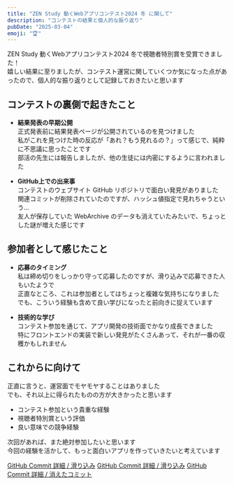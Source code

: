 ```yaml
---
title: "ZEN Study 動くWebアプリコンテスト2024 冬 に関して"
description: "コンテストの結果と個人的な振り返り"
pubDate: "2025-03-04"
emoji: "🏆"
---
```


ZEN Study 動くWebアプリコンテスト2024 冬で視聴者特別賞を受賞できました！  
嬉しい結果に至りましたが、コンテスト運営に関していくつか気になった点があったので、個人的な振り返りとして記録しておきたいと思います

## コンテストの裏側で起きたこと

- **結果発表の早期公開**  
  正式発表前に結果発表ページが公開されているのを見つけました  
  私がこれを見つけた時の反応が「あれ？もう見れるの？」って感じで、純粋に不思議に思ったことです  
  部活の先生には報告しましたが、他の生徒には内密にするように言われました

- **GitHub上での出来事**  
  コンテストのウェブサイト GitHub リポジトリで面白い発見がありました  
  関連コミットが削除されていたのですが、ハッシュ値指定で見れちゃうという...  
  友人が保存していた WebArchive のデータも消えていたみたいで、ちょっとした謎が増えた感じです

## 参加者として感じたこと

- **応募のタイミング**  
  私は締め切りをしっかり守って応募したのですが、滑り込みで応募できた人もいたようで  
  正直なところ、これは参加者としてはちょっと複雑な気持ちになりました  
  でも、こういう経験も含めて良い学びになったと前向きに捉えています

- **技術的な学び**  
  コンテスト参加を通じて、アプリ開発の技術面でかなり成長できました  
  特にフロントエンドの実装で新しい発見がたくさんあって、それが一番の収穫かもしれません

## これからに向けて

正直に言うと、運営面でモヤモヤすることはありました  
でも、それ以上に得られたものの方が大きかったと思います

- コンテスト参加という貴重な経験
- 視聴者特別賞という評価
- 良い意味での競争経験

次回があれば、また絶対参加したいと思います  
今回の経験を活かして、もっと面白いアプリを作っていきたいと考えています

[GitHub Commit 詳細 / 滑り込み](https://github.com/progedu/webappcontest/commit/c9d91be7a86c220b8e0a4bfb1e52562ef6cb405e)
[GitHub Commit 詳細 / 滑り込み](https://github.com/progedu/webappcontest/commit/2de258bec1aa47a4685b4ca90933cedd9e6d8315)
[GitHub Commit 詳細 / 消えたコミット](https://github.com/progedu/webappcontest/commit/94daec0b82f18df80a2f14d12783fe49666591a7)
